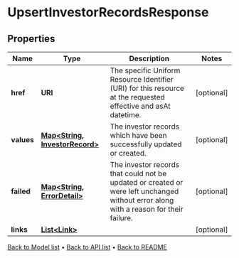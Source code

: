 

# UpsertInvestorRecordsResponse


## Properties

| Name | Type | Description | Notes |
|------------ | ------------- | ------------- | -------------|
|**href** | **URI** | The specific Uniform Resource Identifier (URI) for this resource at the requested effective and asAt datetime. |  [optional] |
|**values** | [**Map&lt;String, InvestorRecord&gt;**](InvestorRecord.md) | The investor records which have been successfully updated or created. |  [optional] |
|**failed** | [**Map&lt;String, ErrorDetail&gt;**](ErrorDetail.md) | The investor records that could not be updated or created or were left unchanged without error along with a reason for their failure. |  [optional] |
|**links** | [**List&lt;Link&gt;**](Link.md) |  |  [optional] |



[Back to Model list](../README.md#documentation-for-models) &#8226; [Back to API list](../README.md#documentation-for-api-endpoints) &#8226; [Back to README](../README.md)


